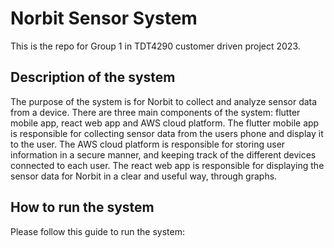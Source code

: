 # Norbit Sensor System
This is the repo for Group 1 in TDT4290 customer driven project 2023.

## Description of the system
The purpose of the system is for Norbit to collect and analyze sensor data from a device. There are three main components of the system: flutter mobile app, react web app and AWS cloud platform. The flutter mobile app is responsible for collecting sensor data from the users phone and display it to the user. The AWS cloud platform is responsible for storing user information in a secure manner, and keeping track of the different devices connected to each user. The react web app is responsible for displaying the sensor data for Norbit in a clear and useful way, through graphs.

## How to run the system
Please follow this guide to run the system:
